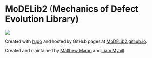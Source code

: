 # MoDELib2 (Mechanics of Defect Evolution Library)

![](https://custom-icon-badges.demolab.com/badge/University%20of%20Miami-005030?)

Created with [hugo](https://gohugo.io/) and hosted by GitHub pages at [MoDELib2.github.io](https://MoDELib2.github.io/).

Created and maintained by [Matthew Maron](https://github.com/mlm335) and [Liam Myhill](https://github.com/lmyhill).
